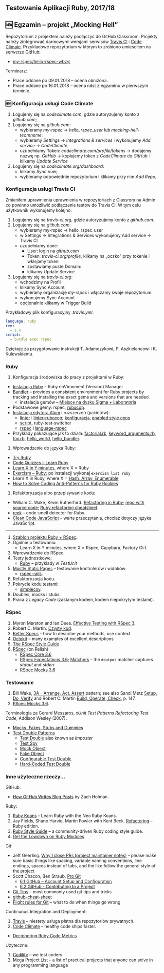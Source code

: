 ## Testowanie Aplikacji Ruby, 2017/18

## :new: Egzamin – projekt „Mocking Hell”

Repozytorium z projektem należy podłączyć do GitHub Classroom.
Projekty należy zintegrować darmowymi wersjami serwisów
[Travis CI](https://docs.travis-ci.com) i [Code Climate](https://codeclimate.com).
Przykładowe repozytorium w którym to zrobiono umieściłem na serwerze GitHub:

* [my-rspec/hello-rspec-wbzyl](https://github.com/my-rspec/hello-rspec-wbzyl)

Terminarz:

* Prace oddane po 09.01.2018 – ocena obniżona.
* Prace oddane po 16.01.2018 – ocena ndst z egzaminu w pierwszym terminie.


### :new: Konfiguracja usługi Code Climate

1. Logujemy się na _codeclimate.com_, gdzie autoryzujemy konto z _github.com_;
2. Logujemy się na _github.com_:
   - wybieramy _my-rspec_ → _hello_rspec_user_ lub _mocking-hell-teamname_;
   - wybieramy _Settings_ → _Integrations & services_ i wykonujemy _Add service_ → _CodeClimate_;
   - uzupełniamy Token: _codeclimate.com/profile/tokens_ → dodajemy nazwę np. _GitHub_ →
     kopiujemy token z _CodeClimate_ do _GitHub_ i klikamy _Update Service_
3. Logujemy się na _codeclimate.org/dashboard_:
   - klikamy _Sync now_;
   - wybieramy odpowiednie repozytorium i klikamy przy nim _Add Repo_;

<!--

### TODO

W celu wykonania dalszej konfiguracji, która polega na zaimplementowaniu _Test Coverage_ potrzebny jest program testowy.
Sugeruję skopiować jeden z CodeQuizzes.

- W naszym repozytorium mocking-hell wprowadzamy porządek folderów
  znany nam z hello-rsepc (lib, spec).
- Tworzymy plik Gemfile o treści:
  ```ruby
    source 'https://rubygems.org'

    gem 'rspec', :group => :test
    gem 'simplecov', :require => false, :group => :test
   ```
- Tworzymy plik _.travis.yml_ o treści:
  ```yml
  env:
  global:
    - CC_TEST_REPORTER_ID=TEST_REPORTER_ID
  language: ruby
  rvm:
    - 2.4
  before_script:
    - curl -L https://codeclimate.com/downloads/test-reporter/test-reporter-latest-linux-amd64 > ./cc-test-reporter
    - chmod +x ./cc-test-reporter
    - ./cc-test-reporter before-build
  script:
    - bundle install; rspec spec --format documentation
  after_script:
    - ./cc-test-reporter after-build --exit-code $TRAVIS_TEST_RESULT
 ```
  - Wchodzimy w nasze repozytorium na _codeclimate.com_.
  - Klikamy na _Settings_ a następnie _Test coverage_.
  - Kopiujemy _TEST REPORTER ID_ i wklejamy w miejsce tekstu w pliku _.travis.yml_.

W katalogu _lib_ umieszczamy plik źródłowy programu testowego, a w katalogu
_spec_ tworzymy plik (lub dopisujemy jeśli plik istnieje) _spec_helper.rb_ o treści:
```ruby
require 'simplecov'
SimpleCov.start

require_relative '../lib/test'
```

1. Do katalogu _spec_ wklejamy plik z testem/testami rspec programu testowego i
na jego początku umieszczamy wyłącznie _require 'spec_helper'_ (nie umieszczamy
wymogu pliku źródłowego programu testowego).
1. Po dokonaniu zmian w repozytorium i wykonaniu builda przez Travisa, Code
Climate powinien otrzymać od Travisa raport i umieścić statystyki na temat _Test
coverage_ na stronie naszego repozytorium na _codeclimate.com_. W celu
umieszczenia odnośników do statusu w naszym README.md na GitHubie, wchodzimy w
_Settings_ a następnie _Badges_, wybieramy Markdown i umieszczamy kod w naszym
Readme (z jakiegoś powodu czasem zamiast obrazka tworzy się zwykłe hiperłącze).

1. Naturalnie, kiedy zaczniemy już robić projekt, nazwy plików (_test.rb_,
_test_spec.rb_) ulegną zmianie, a jeśli zajdzie potrzeba,
możemy dodać kolejne gemy do pliku Gemfile. Należy jednak pamiętać o zachowaniu
metodologii (dodawanie relatives do _spec_helper.rb_ i umieszczanie _require
'spec_helper'_ na początku plików z testami). Kluczowe jest też to, aby w pliku
_spec_helper.rb_ na początku zawsze znajdowało się
```ruby
require 'simplecov'
SimpleCov.start
```
W przeciwnym wypadku funkcja badająca kod nie prześledzi testów i raport się nie wygeneruje lub będzie błędny.
-->


### Konfiguracja usługi Travis CI

Zmieniłem uprawnienia uprawnienia w repozytoriach z Classrom na Admin co powinno
umożliwić podłączenie testów do Travis CI. W tym celu użytkownik wykonujemy
kolejno:

1. Logujemy się na _travis-ci.org_, gdzie autoryzujemy konto z _github.com_.
2. Logujemy się na _github.com_:
   - wybieramy my-rspec → hello_rspec_user
   - w Settings → Integrations & Services wykonujemy Add service → Travis CI
   - uzupełniamy dane:
     * User: login na _github.com_
     * Token: _travis-ci.org/profile_, klikamy na „oczko” przy tokenie i wklejamy token
     * zostawiamy puste Domain:
     * klikamy Update Service
3. Logujemy się na _travis-ci.org_:
   - wchodzimy na Profil
   - klikamy Sync Account
   - wybieramy organizację _my-rspec_ i włączamy swoje repozytorium
   - wykonujemy Sync Account
   - opcjonalnie klikamy w Trigger Build

Przykładowy plik konfiguracyjny _.travis.yml_.
```yml
language: ruby
rvm:
  - 2.4
script:
  - bundle exec rspec
```

Dziękuję za przygotowanie instrukcji T. Adamczykowi, P. Aszkielańcowi i K. Kulewskiemu.


### Ruby

1. Konfiguracja środowiska do pracy z projektami w Ruby:
  - [Instalacja Ruby](http://rvm.io/rvm) – Ruby enVironment (Version) Manager
  - [Bundler](http://bundler.io) – provides a consistent environment
    for Ruby projects by tracking and installing the exact gems and
    versions that are needed.
    - instalacja gemów – [Miejsce na dysku Sigma + Laboratoria](https://inf.ug.edu.pl/aktualizacje-serwera-sigma)
  - Podstawowe gemy: rspec, [rubocop](http://rubocop.readthedocs.io/en/latest/).
  - [Instalacja edytora Atom](https://atom.io) i rozszerzeń (pakietów):
    * [linter](https://github.com/steelbrain/linter) i
      [linter-rubocop](https://atom.io/packages/linter-rubocop);
      [konfiguracja](http://rubocop.readthedocs.io/en/latest/),
      [enabled style cops](https://github.com/bbatsov/rubocop/blob/master/config/enabled.yml)
    * [script](https://atom.io/packages/script), ruby-test-switcher
    * [rspec](https://atom.io/packages/rspec) i
      [language-rspec](https://atom.io/packages/language-rspec)
  - Przykłady pokazujące jak to działa:
    [factorial.rb](wyklady/1-Classes_Modules/factorial.rb),
    [keyword_arguments.rb](wyklady/1-Classes_Modules/keyword_arguments.rb),
    [fox.rb](wyklady/1-Classes_Modules/fox.rb),
    [hello_world](wyklady/2-Hello_Bundler/hello_world]),
    [hello_bundler](wyklady/2-Hello_Bundler/hello_bundler).
1. Wprowadzenie do języka Ruby:
  - [Try Ruby](http://tryruby.org)
  - [Code Quizzes – Learn Ruby](http://www.codequizzes.com/ruby)
  - [Learn X in Y minutes][5], where X = Ruby
  - [Exercism – Ruby](http://exercism.io/languages/ruby/about); po instalacji wykonaj `exercism list ruby`
  - Learn X in Ruby, where X = [Hash, Array, Enumerable](http://ruby-doc.org/core-2.4.2/)
  - [How to Solve Coding Anti-Patterns for Ruby Rookies](http://www.sitepoint.com/how-to-solve-coding-anti-patterns-for-ruby-rookies/)
1. Refaktoryzacja albo przepisywanie kodu:
  - William C. Wake, Kevin Rutherford.
   [Refactoring in Ruby](http://www.refactoringinruby.info);
   [repo with source code](https://github.com/kevinrutherford/rrwb-code);
   [Ruby refactoring cheatsheet](http://ghendry.net/refactor.html).
  - [reek](https://github.com/troessner/reek) – code smell detector for Ruby.
  - [Clean Code JavaScript](https://github.com/ryanmcdermott/clean-code-javascript) –
   warte przeczytania, chociaż dotyczy języka JavaScript.

---

1. [Szablon projektu Ruby + RSpec](https://github.com/egzamin/solutions-tar).
2. Ogólnie o testowaniu:<br>
   - Learn X in Y minutes, where X = Rspec, Capybara, Factory Girl.
3. Wprowadzenie do RSpec.
4. Testy jednostkowe:
   - [Ruby](https://github.com/ruby/ruby/tree/trunk/test/ruby) – przykłady w _TestUnit_
5. [Mostly Static Pages](https://github.com/rails4/mostly_static_pages5) –
   testowanie kontrolerów i widoków:
   - [rspec-rails](https://github.com/rspec/rspec-rails).
6. Refaktoryzacja kodu.
7. Pokrycie kodu testami:
   - [simplecov][8].
8. Doubles, mocks i stubs.
9. Praca z *Legacy Code* (zastanym kodem, kodem niepokrytym testami).


### RSpec

1. Myron Marston and Ian Dees. [Effective Testing with RSpec 3][3].
1. Robert C. Martin. [Czysty kod](http://helion.pl/ksiazki/czysty-kod-podrecznik-dobrego-programisty-robert-c-martin,czykov.htm).
1. [Better Specs](http://betterspecs.org) – how to describe your methods, use context
1. [Octokit](https://github.com/octokit/octokit.rb) – many examples of excellent descriptions
1. [The RSpec Style Guide](https://github.com/reachlocal/rspec-style-guide)
1. [RSpec](https://relishapp.com/rspec) (on Relish):
    - [RSpec Core 3.6](https://relishapp.com/rspec/rspec-core/docs)
    - [RSpec Expectations 3.6](https://relishapp.com/rspec/rspec-expectations/docs);
    [Matchers](http://www.rubydoc.info/github/rspec/rspec-expectations/RSpec/Matchers#output-instance_method) – the `#output` matcher captures _stdout_ and _stderr_
    - [RSpec Mocks 3.6](https://relishapp.com/rspec/rspec-mocks/docs)


### Testowanie

1. Bill Wake, [3A – Arrange, Act, Assert](http://xp123.com/articles/3a-arrange-act-assert/) pattern; see also Sandi Metz [Setup, Do, Verify](https://www.sandimetz.com/99bottles/sample#_writing_the_first_test) and Robert C. Martin [Build, Operate, Check](https://helion.pl/ksiazki/czysty-kod-podrecznik-dobrego-programisty-robert-c-martin,czykov.htm), p. 147.
1. [RSpec Mocks 3.6](https://relishapp.com/rspec/rspec-mocks/v/3-6/docs/basics/scope).

Terminologia za Gerard Meszaros, _xUnit Test Patterns Refactoring Test Code_, Addison Wesley (2007).

* [Mocks, Fakes, Stubs and Dummies](http://xunitpatterns.com/Mocks,%20Fakes,%20Stubs%20and%20Dummies.html)
* [Test Double Patterns](http://xunitpatterns.com/Test%20Double%20Patterns.html)
  - [Test Double](http://xunitpatterns.com/Test%20Double.html) also known as *Imposter*
  - [Test Spy](http://xunitpatterns.com/Test%20Spy.html)
  - [Mock Object](http://xunitpatterns.com/Mock%20Object.html)
  - [Fake Object](http://xunitpatterns.com/Fake%20Object.html)
  - [Configurable Test Double](http://xunitpatterns.com/Configurable%20Test%20Double.html)
  - [Hard-Coded Test Double](http://xunitpatterns.com/Hard-Coded%20Test%20Double.html)


### Inne użyteczne rzeczy...

GitHub:

* [How GitHub Writes Blog Posts](https://zachholman.com/posts/how-github-writes-blog-posts/) by Zach Holman.

Ruby:

1. [Ruby Koans](http://rubykoans.com/) – Learn Ruby with the Neo Ruby Koans.
2. Jay Fields, Shane Harvie, Martin Fowler with Kent Beck.
  [Refactoring](http://books.google.pl/books/about/Refactoring.html?id=6jyOUrJBJHAC) – Ruby edition.
3. [Ruby Style Guide](https://github.com/bbatsov/ruby-style-guide) – a community-driven Ruby coding style guide.
4. [Get the Lowdown on Ruby Modules](https://www.sitepoint.com/get-the-low-down-on-ruby-modules/).

Git:

* Jeff Geerling.
  [Why I close PRs (project maintainer notes)](http://www.jeffgeerling.com/blog/2016/why-i-close-prs-oss-project-maintainer-notes) – please make sure basic things like spacing, variable naming conventions, line endings, spaces instead of tabs, and the like follow the general style of the project
* Scott Chacon, Ben Straub. [Pro Git](https://git-scm.com/book/en/v2)
  - [6.1 GitHub – Account Setup and Configuration](https://git-scm.com/book/en/v2/GitHub-Account-Setup-and-Configuration)
  - [6.2 GitHub - Contributing to a Project](https://git-scm.com/book/en/v2/GitHub-Contributing-to-a-Project)
* [Git Tips](https://github.com/git-tips/tips) – most commonly used git tips and tricks
* [github-cheat-sheet](http://git.io/sheet)
* [Flight rules for Git](https://github.com/k88hudson/git-flight-rules) –
  what to do when things go wrong

Continuous Integration and Deployment:

1. [Travis](https://travis-ci.org/) – niestety usługa płatna dla repozytoriów prywatnych.
1. [Code Climate](https://codeclimate.com/) – healthy code ships faster.
  - [Deciphering Ruby Code Metrics](http://blog.codeclimate.com/blog/2013/08/07/deciphering-ruby-code-metrics/)

Użyteczne:

1. [Codility](https://codility.com/) – we test coders
1. [Mega Project List](https://github.com/karan/Projects) –
  a list of practical projects that anyone can solve in any programming language


[1]: https://github.com/elizabrock/NSS-Syllabus-Spring-2013
[2]: http://rvm.io/rvm
[3]: https://pragprog.com/book/rspec3/effective-testing-with-rspec-3
[4]: http://www.tutorialspoint.com/ruby/
[5]: http://learnxinyminutes.com/docs/ruby/
[6]: http://tryruby.org/levels/1/challenges/0
[7]: https://www.codeschool.com/courses/testing-with-rspec
[8]: https://github.com/colszowka/simplecov
